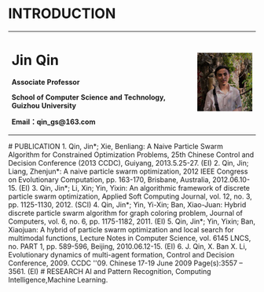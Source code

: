 # INTRODUCTION
<table border="0">
  <tr>
    <td width="75%">
      <h1>Jin Qin</h1>
      <p><b>Associate Professor</b></p>
      <p><b>School of Computer Science and Technology, Guizhou University</b></p>
      <p><b>Email：qin_gs@163.com</b></p>
    </td>
    <td width="25%">
      <img src="/2.jpg" width="100%">      
    </td>
  </tr>
</table>
# PUBLICATION
1. Qin, Jin*; Xie, Benliang: A Naive Particle Swarm Algorithm for Constrained Optimization Problems, 25th Chinese Control and Decision Conference (2013 CCDC), Guiyang, 2013.5.25-27. (EI)
2. Qin, Jin; Liang, Zhenjun*: A naive particle swarm optimization, 2012 IEEE Congress on Evolutionary Computation, pp. 163-170, Brisbane, Australia, 2012.06.10-15. (EI)
3. Qin, Jin*; Li, Xin; Yin, Yixin: An algorithmic framework of discrete particle swarm optimization, Applied Soft Computing Journal, vol. 12, no. 3, pp. 1125-1130, 2012. (SCI)
4. Qin, Jin*; Yin, Yi-Xin; Ban, Xiao-Juan: Hybrid discrete particle swarm algorithm for graph coloring problem, Journal of Computers, vol. 6, no. 6, pp. 1175-1182, 2011. (EI)
5. Qin, Jin*; Yin, Yixin; Ban, Xiaojuan: A hybrid of particle swarm optimization and local search for multimodal functions, Lecture Notes in Computer Science, vol. 6145 LNCS, no. PART 1, pp. 589-596, Beijing, 2010.06.12-15. (EI)
6. J. Qin, X. Ban X. Li, Evolutionary dynamics of multi-agent formation, Control and Decision Conference, 2009. CCDC ''09. Chinese 17-19 June 2009 Page(s):3557 – 3561. (EI)
# RESEARCH
AI and Pattern Recognition, Computing Intelligence,Machine Learning.
